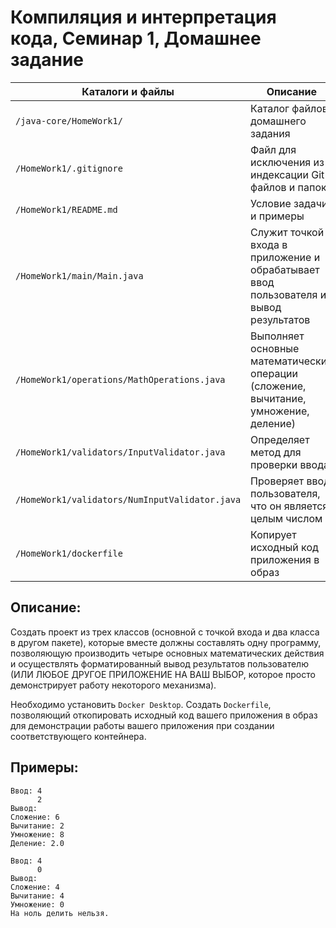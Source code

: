 # Компиляция и интерпретация кода, Семинар 1, Домашнее задание

Каталоги и файлы                               | Описание
-----------------------------------------------|-----------------------------------------------------
`/java-core/HomeWork1/`                        | Каталог файлов домашнего задания
`/HomeWork1/.gitignore`                        | Файл для исключения из индексации Git файлов и папок
`/HomeWork1/README.md`                         | Условие задачи и примеры
`/HomeWork1/main/Main.java`                    | Cлужит точкой входа в приложение и обрабатывает ввод пользователя и вывод результатов
`/HomeWork1/operations/MathOperations.java`    | Выполняет основные математические операции (сложение, вычитание, умножение, деление)
`/HomeWork1/validators/InputValidator.java`    | Определяет метод для проверки ввода
`/HomeWork1/validators/NumInputValidator.java` | Проверяет ввод пользователя, что он является целым числом
`/HomeWork1/dockerfile`                        | Копирует исходный код приложения в образ

## Описание:

Создать проект из трех классов (основной с точкой входа и два класса в другом пакете), которые вместе должны составлять одну программу, позволяющую производить четыре основных математических действия и осуществлять форматированный вывод результатов пользователю (ИЛИ ЛЮБОЕ ДРУГОЕ ПРИЛОЖЕНИЕ НА ВАШ ВЫБОР, которое просто демонстрирует работу некоторого механизма).

Необходимо установить `Docker Desktop`. Создать `Dockerfile`, позволяющий откопировать исходный код вашего приложения в образ для демонстрации работы вашего приложения при создании соответствующего контейнера.

## Примеры:

```
Ввод: 4
      2
Вывод:
Сложение: 6
Вычитание: 2
Умножение: 8
Деление: 2.0
```
```
Ввод: 4
      0
Вывод:
Сложение: 4
Вычитание: 4
Умножение: 0
На ноль делить нельзя.
```

